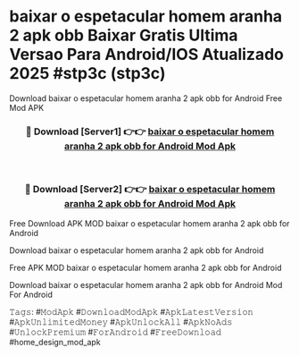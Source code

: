 # baixar o espetacular homem aranha 2 apk obb Baixar Gratis Ultima Versao Para Android/IOS Atualizado 2025 #stp3c (stp3c)
Download baixar o espetacular homem aranha 2 apk obb for Android Free Mod APK

<div align="center">
<h3>🔴 Download [Server1] 👉👉 <a href="https://apps.freeplayer.one?title=baixar_o_espetacular_homem_aranha_2_apk_obb&ref=19F">baixar o espetacular homem aranha 2 apk obb for Android Mod Apk</a></h3><br>

<h3>🔴 Download [Server2] 👉👉 <a href="https://apps.freeplayer.one?title=baixar_o_espetacular_homem_aranha_2_apk_obb&ref=19F">baixar o espetacular homem aranha 2 apk obb for Android Mod Apk</a></h3>
</div>


Free Download APK MOD baixar o espetacular homem aranha 2 apk obb for Android

Download baixar o espetacular homem aranha 2 apk obb for Android 

Free APK MOD baixar o espetacular homem aranha 2 apk obb for Android 

Download baixar o espetacular homem aranha 2 apk obb for Android Mod For Android

𝚃𝚊𝚐𝚜: #𝙼𝚘𝚍𝙰𝚙𝚔 #𝙳𝚘𝚠𝚗𝚕𝚘𝚊𝚍𝙼𝚘𝚍𝙰𝚙𝚔 #𝙰𝚙𝚔𝙻𝚊𝚝𝚎𝚜𝚝𝚅𝚎𝚛𝚜𝚒𝚘𝚗 #𝙰𝚙𝚔𝚄𝚗𝚕𝚒𝚖𝚒𝚝𝚎𝚍𝙼𝚘𝚗𝚎𝚢 #𝙰𝚙𝚔𝚄𝚗𝚕𝚘𝚌𝚔𝙰𝚕𝚕 #𝙰𝚙𝚔𝙽𝚘𝙰𝚍𝚜 #𝚄𝚗𝚕𝚘𝚌𝚔𝙿𝚛𝚎𝚖𝚒𝚞𝚖 #𝙵𝚘𝚛𝙰𝚗𝚍𝚛𝚘𝚒𝚍 #𝙵𝚛𝚎𝚎𝙳𝚘𝚠𝚗𝚕𝚘𝚊𝚍 #home_design_mod_apk